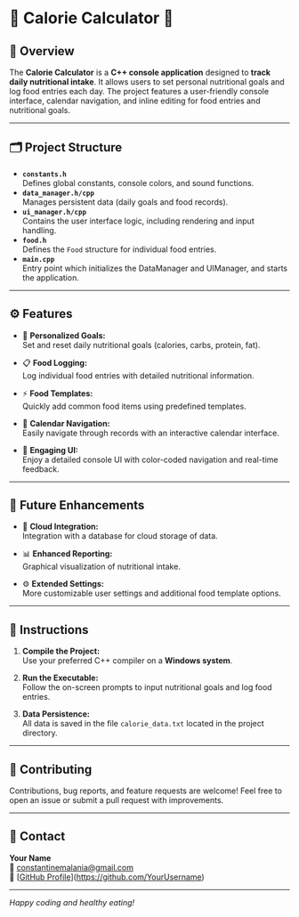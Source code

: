# 🍏 Calorie Calculator 🍎

## 📖 Overview

The **Calorie Calculator** is a **C++ console application** designed to **track daily nutritional intake**. It allows users to set personal nutritional goals and log food entries each day. The project features a user-friendly console interface, calendar navigation, and inline editing for food entries and nutritional goals.

---

## 🗂 Project Structure

- **`constants.h`**  
  Defines global constants, console colors, and sound functions.
- **`data_manager.h/cpp`**  
  Manages persistent data (daily goals and food records).
- **`ui_manager.h/cpp`**  
  Contains the user interface logic, including rendering and input handling.
- **`food.h`**  
  Defines the `Food` structure for individual food entries.
- **`main.cpp`**  
  Entry point which initializes the DataManager and UIManager, and starts the application.

---

## ⚙️ Features

- 🎯 **Personalized Goals:**  
  Set and reset daily nutritional goals (calories, carbs, protein, fat).

- 📋 **Food Logging:**  
  Log individual food entries with detailed nutritional information.

- ⚡ **Food Templates:**  
  Quickly add common food items using predefined templates.

- 📅 **Calendar Navigation:**  
  Easily navigate through records with an interactive calendar interface.

- 🌈 **Engaging UI:**  
  Enjoy a detailed console UI with color-coded navigation and real-time feedback.

---

## 🚀 Future Enhancements

- 🔗 **Cloud Integration:**  
  Integration with a database for cloud storage of data.

- 📊 **Enhanced Reporting:**  
  Graphical visualization of nutritional intake.

- ⚙️ **Extended Settings:**  
  More customizable user settings and additional food template options.

---

## 🔧 Instructions

1. **Compile the Project:**  
   Use your preferred C++ compiler on a **Windows system**.

2. **Run the Executable:**  
   Follow the on-screen prompts to input nutritional goals and log food entries.

3. **Data Persistence:**  
   All data is saved in the file `calorie_data.txt` located in the project directory.

---

## 🤝 Contributing

Contributions, bug reports, and feature requests are welcome! Feel free to open an issue or submit a pull request with improvements.

---

## 💬 Contact

**Your Name**  
📧 [constantinemalania@gmail.com](mailto:your.email@example.com)  
🔗 [[GitHub Profile](https://github.com/Hambart471/)](https://github.com/YourUsername)

---

*Happy coding and healthy eating!*  
